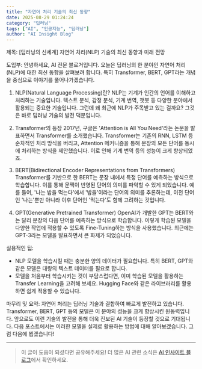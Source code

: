 ```yaml
---
title: "자연어 처리 기술의 최신 동향"
date: 2025-08-29 01:24:24
category: "딥러닝"
tags: ["AI", "인공지능", "딥러닝"]
author: "AI Insight Blog"
---
```


제목: [딥러닝의 신세계] 자연어 처리(NLP) 기술의 최신 동향과 미래 전망

도입부:
안녕하세요, AI 전문 블로거입니다. 오늘은 딥러닝의 한 분야인 자연어 처리(NLP)에 대한 최신 동향을 살펴보려 합니다. 특히 Transformer, BERT, GPT라는 개념을 중심으로 이야기를 풀어나가겠습니다.

1. NLP(Natural Language Processing)란?
NLP는 기계가 인간의 언어를 이해하고 처리하는 기술입니다. 텍스트 분석, 감정 분석, 기계 번역, 챗봇 등 다양한 분야에서 활용되는 중요한 기술입니다. 그런데 왜 최근에 NLP가 주목받고 있는 걸까요? 그것은 바로 딥러닝 기술의 발전 덕분입니다.

2. Transformer의 등장
2017년, 구글은 'Attention is All You Need'라는 논문을 발표하면서 Transformer를 소개했습니다. Transformer는 기존의 RNN, LSTM 등 순차적인 처리 방식을 버리고, Attention 메커니즘을 통해 문장의 모든 단어를 동시에 처리하는 방식을 제안했습니다. 이로 인해 기계 번역 등의 성능이 크게 향상되었죠.

3. BERT(Bidirectional Encoder Representations from Transformers)
Transformer를 기반으로 한 BERT는 문장 내에서 특정 단어를 예측하는 방식으로 학습합니다. 이를 통해 문맥이 반영된 단어의 의미를 파악할 수 있게 되었습니다. 예를 들어, '나는 밥을 먹는다'에서 '밥을'이라는 단어의 의미를 추론하는데, 이전 단어인 '나는'뿐만 아니라 이후 단어인 '먹는다'도 함께 고려하는 것입니다.

4. GPT(Generative Pretrained Transformer)
OpenAI가 개발한 GPT는 BERT와는 달리 문장의 다음 단어를 예측하는 방식으로 학습합니다. 이렇게 학습된 모델을 다양한 작업에 적용할 수 있도록 Fine-Tuning하는 방식을 사용했습니다. 최근에는 GPT-3라는 모델을 발표하면서 큰 화제가 되었습니다.

실용적인 팁:
- NLP 모델을 학습시킬 때는 충분한 양의 데이터가 필요합니다. 특히 BERT, GPT와 같은 모델은 대량의 텍스트 데이터를 필요로 합니다.
- 모델을 처음부터 학습시키는 것이 부담스럽다면, 이미 학습된 모델을 활용하는 Transfer Learning을 고려해 보세요. Hugging Face와 같은 라이브러리를 활용하면 쉽게 적용할 수 있습니다.

마무리 및 요약:
자연어 처리는 딥러닝 기술과 결합하여 빠르게 발전하고 있습니다. Transformer, BERT, GPT 등의 모델은 이 분야의 성능을 크게 향상시킨 원동력입니다. 앞으로도 이런 기술의 발전을 통해 더욱 진보된 AI 기술이 등장할 것으로 기대됩니다. 다음 포스트에서는 이러한 모델을 실제로 활용하는 방법에 대해 알아보겠습니다. 그럼 다음에 뵙겠습니다!

---

> 이 글이 도움이 되셨다면 공유해주세요! 
> 더 많은 AI 관련 소식은 [AI 인사이트 블로그](https://tonyhwang1004.github.io/ai-insight-blog)에서 확인하세요.
